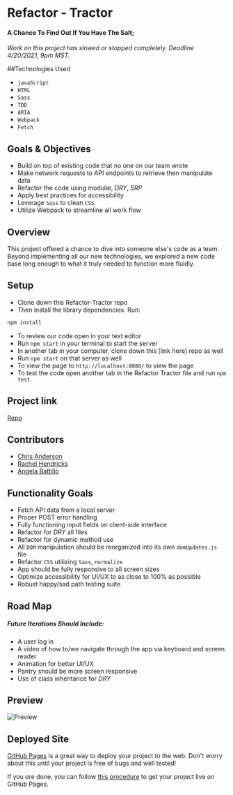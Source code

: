 # Refactor - Tractor

#### A Chance To Find Out If You Have The Salt;

*Work on this project has slowed or stopped completely. Deadline 4/20/2021, 9pm MST.*

##Technologies Used

* `javaScript`
* `HTML`
* `Sass`
* `TDD`
* `ARIA`
* `Webpack`
* `Fetch`

## Goals & Objectives

* Build on top of existing code that no one on our team wrote
* Make network requests to API endpoints to retrieve then manipulate data
* Refactor the code using modular, *DRY*, *SRP*
* Apply best practices for accessibility
* Leverage `Sass` to clean `CSS`
* Utilize Webpack to streamline all work flow

## Overview

This project offered a chance to dive into someone else's code as a team. Beyond implementing all our new technologies, we explored a new code base long enough to what it truly needed to function more fluidly.

## Setup

* Clone down this Refactor-Tractor repo
* Then install the library dependencies. Run:
```bash
npm install
```
* To review our code open in your text editor
* Run `npm start` in your terminal to start the server
* In another tab in your computer, clone down this [link here] repo as well
* Run `npm start` on that server as well
* To view the page to `http://localhost:8080/` to view the page
* To test the code open another tab in the Refactor Tractor file and run `npm test`

## Project link

[Repo](https://github.com/rhen92/refactor-tractor)

## Contributors

* [Chris Anderson](https://github.com/mistercanderson)
* [Rachel Hendricks](https://github.com/rhen92)
* [Angela Battillo](https://github.com/battan40)

## Functionality Goals

* Fetch API data from a local server
* Proper POST error handling
* Fully functioning input fields on client-side interface
* Refactor for *DRY* all files
* Refactor for dynamic method use
* All `DOM` manipulation should be reorganized into its own `domUpdates.js` file
* Refactor `CSS` utilizing `Sass`, `normalize`
* App should be fully responsive to all screen sizes
* Optimize accessibility for UI/UX to as close to 100% as possible
* Robust happy/sad path testing suite

## Road Map
##### Future Iterations Should Include:

* A user log in
* A video of how to/we navigate through the app via keyboard and screen reader
* Animation for better UI/UX
* Pantry should be more screen responsive
* Use of class inheritance for *DRY*

## Preview

![Preview](https://media.giphy.com/media/76Tdv5wicNfvBCSkiV/giphy.gif)

## Deployed Site

[GitHub Pages](https://pages.github.com/) is a great way to deploy your project to the web. Don't worry about this until your project is free of bugs and well tested!

If you _are_ done, you can follow [this procedure](./gh-pages-procedure.md) to get your project live on GitHub Pages.
